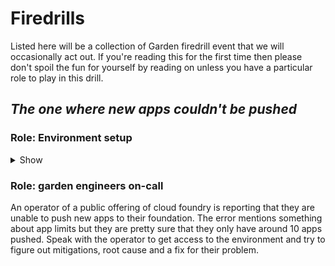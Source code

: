 # Firedrills

Listed here will be a collection of Garden firedrill event that we will
occasionally act out. If you're reading this for the first time then please
don't spoil the fun for yourself by reading on unless you have a particular
role to play in this drill.

## *The one where new apps couldn't be pushed*

### Role: Environment setup

<details>

<summary>Show</summary>

<p>This firedrill will involve abusing the os.RemoveAll bug we found in golang
in order to DoS a diego-cell of all container create "slots". You must:</p>

<ol>
  <li>spin up a Cloud Foundry using a version of Garden vulnerable to this issue</li>
  <li>push 10 harmless apps (doras?) to simulate real apps</li>
  <li>craft a docker image to reproduce the vulnerability</li>
  <li>continue to push and delete apps until pushing eventually fails</li>
  <li>bask in your hackery</li>
  <li>read through the issue report below and get into character as the operator</li>
</ol>

<h4>Resources</h4>

<ul>
  <li><a href="https://www.cloudfoundry.org/blog/cve-2018-11084/">CVE report</a></li>
  <li><a href="https://www.pivotaltracker.com/story/show/159246405">tracker story</a></li>
</ul>

</details>

### Role: garden engineers on-call

An operator of a public offering of cloud foundry is reporting that they are
unable to push new apps to their foundation. The error mentions something about
app limits but they are pretty sure that they only have around 10 apps pushed.
Speak with the operator to get access to the environment and try to figure out
mitigations, root cause and a fix for their problem.
